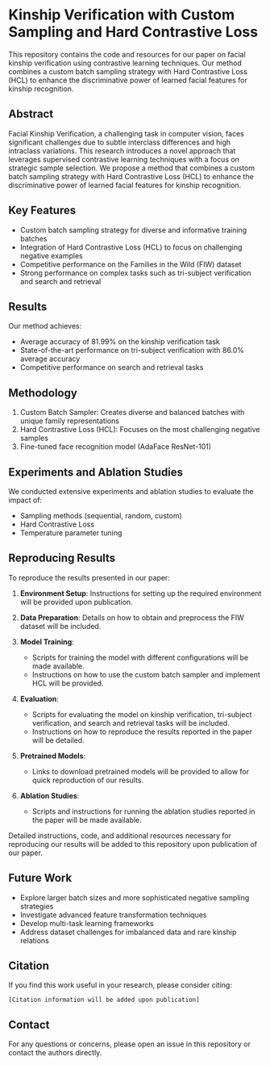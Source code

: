 # Kinship Verification with Custom Sampling and Hard Contrastive Loss

This repository contains the code and resources for our paper on facial kinship verification using contrastive learning techniques. Our method combines a custom batch sampling strategy with Hard Contrastive Loss (HCL) to enhance the discriminative power of learned facial features for kinship recognition.

## Abstract

Facial Kinship Verification, a challenging task in computer vision, faces significant challenges due to subtle interclass differences and high intraclass variations. This research introduces a novel approach that leverages supervised contrastive learning techniques with a focus on strategic sample selection. We propose a method that combines a custom batch sampling strategy with Hard Contrastive Loss (HCL) to enhance the discriminative power of learned facial features for kinship recognition.

## Key Features

- Custom batch sampling strategy for diverse and informative training batches
- Integration of Hard Contrastive Loss (HCL) to focus on challenging negative examples
- Competitive performance on the Families in the Wild (FIW) dataset
- Strong performance on complex tasks such as tri-subject verification and search and retrieval

## Results

Our method achieves:
- Average accuracy of 81.99% on the kinship verification task
- State-of-the-art performance on tri-subject verification with 86.0% average accuracy
- Competitive performance on search and retrieval tasks

## Methodology

1. Custom Batch Sampler: Creates diverse and balanced batches with unique family representations
2. Hard Contrastive Loss (HCL): Focuses on the most challenging negative samples
3. Fine-tuned face recognition model (AdaFace ResNet-101)

## Experiments and Ablation Studies

We conducted extensive experiments and ablation studies to evaluate the impact of:
- Sampling methods (sequential, random, custom)
- Hard Contrastive Loss
- Temperature parameter tuning

## Reproducing Results

To reproduce the results presented in our paper:

1. **Environment Setup**: Instructions for setting up the required environment will be provided upon publication.

2. **Data Preparation**: Details on how to obtain and preprocess the FIW dataset will be included.

3. **Model Training**: 
   - Scripts for training the model with different configurations will be made available.
   - Instructions on how to use the custom batch sampler and implement HCL will be provided.

4. **Evaluation**:
   - Scripts for evaluating the model on kinship verification, tri-subject verification, and search and retrieval tasks will be included.
   - Instructions on how to reproduce the results reported in the paper will be detailed.

5. **Pretrained Models**: 
   - Links to download pretrained models will be provided to allow for quick reproduction of our results.

6. **Ablation Studies**:
   - Scripts and instructions for running the ablation studies reported in the paper will be made available.

Detailed instructions, code, and additional resources necessary for reproducing our results will be added to this repository upon publication of our paper.

## Future Work

- Explore larger batch sizes and more sophisticated negative sampling strategies
- Investigate advanced feature transformation techniques
- Develop multi-task learning frameworks
- Address dataset challenges for imbalanced data and rare kinship relations

## Citation

If you find this work useful in your research, please consider citing:

```
[Citation information will be added upon publication]
```

## Contact

For any questions or concerns, please open an issue in this repository or contact the authors directly.
